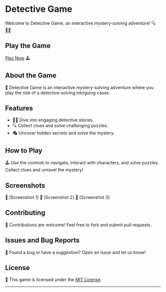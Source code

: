 # Detective Game

Welcome to Detective Game, an interactive mystery-solving adventure! 🔍🕵️‍♂️

## Play the Game

[Play Now](https://aryan0-1maurya.github.io/Detective-Game/) 🕹️

## About the Game

📜 Detective Game is an interactive mystery-solving adventure where you play the role of a detective solving intriguing cases.

## Features

- 🕵️‍♂️ Dive into engaging detective stories.
- 🔍 Collect clues and solve challenging puzzles.
- 🎭 Uncover hidden secrets and solve the mystery.

## How to Play

🕹️ Use the controls to navigate, interact with characters, and solve puzzles. Collect clues and unravel the mystery!

## Screenshots

📸 [Screenshot 1]
📸 [Screenshot 2]
📸 [Screenshot 3]

## Contributing

🤝 Contributions are welcome! Feel free to fork and submit pull requests.

## Issues and Bug Reports

🐛 Found a bug or have a suggestion? Open an issue and let us know!

## License

📄 This game is licensed under the [MIT License](LICENSE).

---
